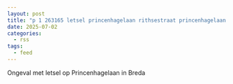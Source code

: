 ```yaml
---
layout: post
title: "p 1 263165 letsel princenhagelaan rithsestraat princenhagelaan breda"
date: 2025-07-02
categories: 
  - rss
tags: 
  - feed
---
```


Ongeval met letsel op Princenhagelaan in Breda
